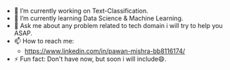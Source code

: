 - 🔭 I’m currently working on Text-Classification.
- 🌱 I’m currently learning Data Science & Machine Learning.
- 💬 Ask me about any problem related to tech domain i will try to help you ASAP.
- 📫 How to reach me:
   *   https://www.linkedin.com/in/pawan-mishra-bb8116174/ 
- ⚡ Fun fact: Don't have now, but soon i will include😄.

